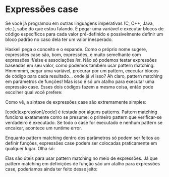 Expressões case
===============

Se você já programou em outras linguagens imperativas (C, C++, Java, etc.), sabe do que estou falando. É pegar uma variável e executar blocos de código específicos para cada valor pré-definido e possivelmente definir um bloco padrão no caso dela ter um valor inesperado.

Haskell pega o conceito e o expande. Como o próprio nome sugere, expressões case são, bom, expressões, e muito semelhante com expressões if/else e associações <i>let</i>. Não só podemos testar expressões baseadas em seu valor, como podemos também usar pattern matching. Hmmmmm, pegar uma variável, procurar por um pattern, executar blocos de código para cada resultado... onde já vi isso? Ah claro, pattern matching em parâmetros de funções! Mas isso é só um atalho para executar uma expressão case. Esses dois códigos fazem a mesma coisa, então pode escolher qual você prefere:


Como vê, a sintaxe de expressões case são extremamente simples:


[code]expression[/code] é testada por alguns patterns. Pattern matching funciona exatamente como se presume: o primeiro pattern que verificar-se verdadeiro é executado. Se todo o case for executado e nenhum pattern se encaixar, acontece um runtime error.

Enquanto pattern matching dentro dos parâmetros só podem ser feitos ao definir funções, expressões case podem ser colocadas praticamente em qualquer lugar. Olha só:


Elas são úteis para usar pattern matching no meio de expressões. Já que pattern matching em definições de função são um atalho para expressões case, poderíamos ainda ter feito desse jeito: